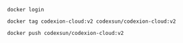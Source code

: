 

```
docker login
```

```
docker tag codexion-cloud:v2 codexsun/codexion-cloud:v2
```

```
docker push codexsun/codexion-cloud:v2
```